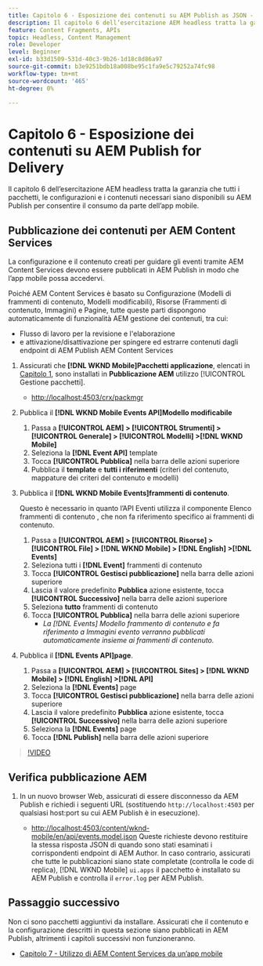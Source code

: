 ```yaml
---
title: Capitolo 6 - Esposizione dei contenuti su AEM Publish as JSON - Content Services
description: Il capitolo 6 dell’esercitazione AEM headless tratta la garanzia che tutti i pacchetti, le configurazioni e i contenuti necessari siano disponibili su AEM Publish per consentire il consumo dall’app mobile.
feature: Content Fragments, APIs
topic: Headless, Content Management
role: Developer
level: Beginner
exl-id: b33d1509-531d-40c3-9b26-1d18c8d86a97
source-git-commit: b3e9251bdb18a008be95c1fa9e5c79252a74fc98
workflow-type: tm+mt
source-wordcount: '465'
ht-degree: 0%

---
```


# Capitolo 6 - Esposizione dei contenuti su AEM Publish for Delivery

Il capitolo 6 dell’esercitazione AEM headless tratta la garanzia che tutti i pacchetti, le configurazioni e i contenuti necessari siano disponibili su AEM Publish per consentire il consumo da parte dell’app mobile.

## Pubblicazione dei contenuti per AEM Content Services

La configurazione e il contenuto creati per guidare gli eventi tramite AEM Content Services devono essere pubblicati in AEM Publish in modo che l’app mobile possa accedervi.

Poiché AEM Content Services è basato su Configurazione (Modelli di frammenti di contenuto, Modelli modificabili), Risorse (Frammenti di contenuto, Immagini) e Pagine, tutte queste parti dispongono automaticamente di funzionalità AEM gestione dei contenuti, tra cui:

* Flusso di lavoro per la revisione e l&#39;elaborazione
* e attivazione/disattivazione per spingere ed estrarre contenuti dagli endpoint di AEM Publish AEM Content Services

1. Assicurati che **[!DNL WKND Mobile]Pacchetti applicazione**, elencati in [Capitolo 1](./chapter-1.md#wknd-mobile-application-packages), sono installati in **Pubblicazione AEM** utilizzo [!UICONTROL Gestione pacchetti].
   * [http://localhost:4503/crx/packmgr](http://localhost:4503/crx/packmgr)

1. Pubblica il **[!DNL WKND Mobile Events API]Modello modificabile**
   1. Passa a **[!UICONTROL AEM] > [!UICONTROL Strumenti] > [!UICONTROL Generale] > [!UICONTROL Modelli] >[!DNL WKND Mobile]**
   1. Seleziona la **[!DNL Event API]** template
   1. Tocca **[!UICONTROL Pubblica]** nella barra delle azioni superiore
   1. Pubblica il **template** e **tutti i riferimenti** (criteri del contenuto, mappature dei criteri del contenuto e modelli)

1. Pubblica il **[!DNL WKND Mobile Events]frammenti di contenuto**.

   Questo è necessario in quanto l’API Eventi utilizza il componente Elenco frammenti di contenuto , che non fa riferimento specifico ai frammenti di contenuto.

   1. Passa a **[!UICONTROL AEM] > [!UICONTROL Risorse] > [!UICONTROL File] > [!DNL WKND Mobile] > [!DNL English] >[!DNL Events]**
   1. Seleziona tutti i **[!DNL Event]** frammenti di contenuto
   1. Tocca **[!UICONTROL Gestisci pubblicazione]** nella barra delle azioni superiore
   1. Lascia il valore predefinito **Pubblica** azione esistente, tocca **[!UICONTROL Successivo]** nella barra delle azioni superiore
   1. Seleziona **tutto** frammenti di contenuto
   1. Tocca **[!UICONTROL Pubblica]** nella barra delle azioni superiore
      * *La [!DNL Events] Modello frammento di contenuto e fa riferimento a Immagini evento verranno pubblicati automaticamente insieme ai frammenti di contenuto.*

1. Pubblica il **[!DNL Events API]page**.
   1. Passa a **[!UICONTROL AEM] > [!UICONTROL Sites] > [!DNL WKND Mobile] > [!DNL English] >[!DNL API]**
   1. Seleziona la **[!DNL Events]** page
   1. Tocca **[!UICONTROL Gestisci pubblicazione]** nella barra delle azioni superiore
   1. Lascia il valore predefinito **Pubblica** azione esistente, tocca **[!UICONTROL Successivo]** nella barra delle azioni superiore
   1. Seleziona la **[!DNL Events]** page
   1. Tocca **[!DNL Publish]** nella barra delle azioni superiore

>[!VIDEO](https://video.tv.adobe.com/v/28343?quality=12&learn=on)

## Verifica pubblicazione AEM

1. In un nuovo browser Web, assicurati di essere disconnesso da AEM Publish e richiedi i seguenti URL (sostituendo `http://localhost:4503` per qualsiasi host:port su cui AEM Publish è in esecuzione).

   * [http://localhost:4503/content/wknd-mobile/en/api/events.model.json](http://localhost:4503/content/wknd-mobile/en/api/events.model.tidy.json)
   Queste richieste devono restituire la stessa risposta JSON di quando sono stati esaminati i corrispondenti endpoint di AEM Author. In caso contrario, assicurati che tutte le pubblicazioni siano state completate (controlla le code di replica), [!DNL WKND Mobile] `ui.apps` il pacchetto è installato su AEM Publish e controlla il `error.log` per AEM Publish.

## Passaggio successivo

Non ci sono pacchetti aggiuntivi da installare. Assicurati che il contenuto e la configurazione descritti in questa sezione siano pubblicati in AEM Publish, altrimenti i capitoli successivi non funzioneranno.

* [Capitolo 7 - Utilizzo di AEM Content Services da un’app mobile](./chapter-7.md)
